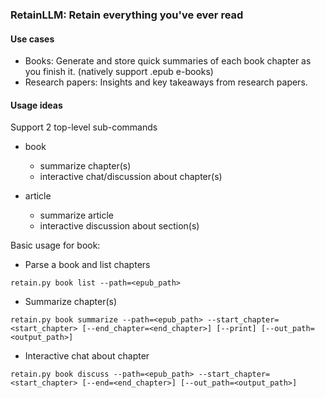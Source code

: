 ### RetainLLM: Retain everything you've ever read

#### Use cases


- Books: Generate and store quick summaries of each book chapter as you finish it. (natively support .epub e-books)
- Research papers: Insights and key takeaways from research papers.

#### Usage ideas

Support 2 top-level sub-commands

- book
    - summarize chapter(s)
    - interactive chat/discussion about chapter(s)

- article
    - summarize article
    - interactive discussion about section(s)

Basic usage for book:

- Parse a book and list chapters

```
retain.py book list --path=<epub_path>
```

- Summarize chapter(s)
```
retain.py book summarize --path=<epub_path> --start_chapter=<start_chapter> [--end_chapter=<end_chapter>] [--print] [--out_path=<output_path>]
```

- Interactive chat about chapter
```
retain.py book discuss --path=<epub_path> --start_chapter=<start_chapter> [--end=<end_chapter>] [--out_path=<output_path>]
```